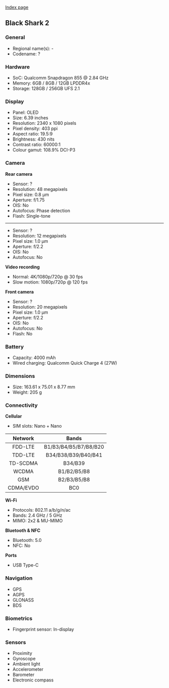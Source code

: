 [Index page](../../)

## Black Shark 2

### General

* Regional name(s): -
* Codename: ?

### Hardware

* SoC: Qualcomm Snapdragon 855 @ 2.84 GHz
* Memory: 6GB / 8GB / 12GB LPDDR4x
* Storage: 128GB / 256GB UFS 2.1

### Display

* Panel: OLED
* Size: 6.39 inches
* Resolution: 2340 x 1080 pixels
* Pixel density: 403 ppi
* Aspect ratio: 19.5:9
* Brightness: 430 nits
* Contrast ratio: 60000:1
* Colour gamut: 108.9% DCI-P3

### Camera

**Rear camera**

* Sensor: ?
* Resolution: 48 megapixels
* Pixel size: 0.8 µm
* Aperture: f/1.75
* OIS: No
* Autofocus: Phase detection
* Flash: Single-tone

---

* Sensor: ?
* Resolution: 12 megapixels
* Pixel size: 1.0 µm
* Aperture: f/2.2
* OIS: No
* Autofocus: No

**Video recording**

* Normal: 4K/1080p/720p @ 30 fps
* Slow motion: 1080p/720p @ 120 fps

**Front camera**

* Sensor: ?
* Resolution: 20 megapixels
* Pixel size: 1.0 µm
* Aperture: f/2.2
* OIS: No
* Autofocus: No
* Flash: No

### Battery

* Capacity: 4000 mAh
* Wired charging: Qualcomm Quick Charge 4 (27W)

### Dimensions

* Size: 163.61 x 75.01 x 8.77 mm
* Weight: 205 g

### Connectivity

**Cellular**

* SIM slots: Nano + Nano

| Network | Bands |
|:---------:|:---------------------:|
| FDD-LTE | B1/B3/B4/B5/B7/B8/B20 |
| TDD-LTE | B34/B38/B39/B40/B41 |
| TD-SCDMA | B34/B39 |
| WCDMA | B1/B2/B5/B8 |
| GSM | B2/B3/B5/B8 |
| CDMA/EVDO | BC0 |

**Wi-Fi**

* Protocols: 802.11 a/b/g/n/ac
* Bands: 2.4 GHz / 5 GHz
* MIMO: 2x2 & MU-MIMO

**Bluetooth & NFC**

* Bluetooth: 5.0 
* NFC: No

**Ports**

* USB Type-C

### Navigation

* GPS
* AGPS
* GLONASS
* BDS

### Biometrics

* Fingerprint sensor: In-display

### Sensors

* Proximity
* Gyroscope
* Ambient light
* Accelerometer
* Barometer
* Electronic compass
